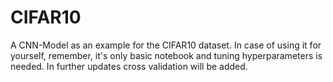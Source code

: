 # CIFAR10
A CNN-Model as an example for the CIFAR10 dataset. In case of using it for yourself, remember, it's only basic notebook and tuning hyperparameters is needed.
In further updates cross validation will be added.
